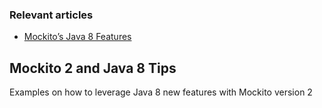 ### Relevant articles

- [Mockito’s Java 8 Features](http://www.nklkarthi.com/mockito-2-java-8)

## Mockito 2 and Java 8 Tips

Examples on how to leverage Java 8 new features with Mockito version 2
